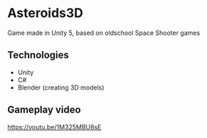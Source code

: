 # Asteroids3D
Game made in Unity 5, based on oldschool Space Shooter games
## Technologies
* Unity
* C#
* Blender (creating 3D models)
## Gameplay video
https://youtu.be/1M325MBU8sE

